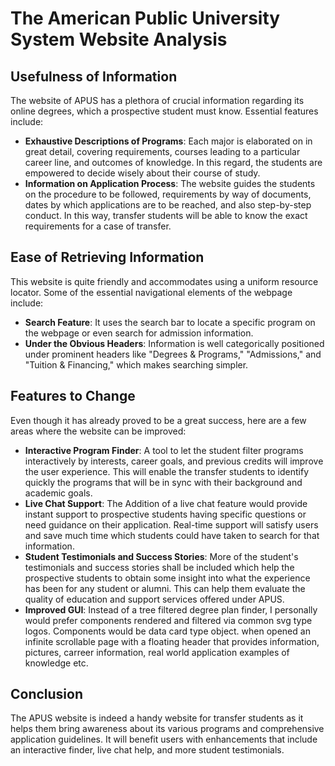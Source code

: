 # The American Public University System Website Analysis

## Usefulness of Information

The website of APUS has a plethora of crucial information regarding its online degrees, which a prospective student must know. Essential features include:

- **Exhaustive Descriptions of Programs**: Each major is elaborated on in great detail, covering requirements, courses leading to a particular career line, and outcomes of knowledge. In this regard, the students are empowered to decide wisely about their course of study.
- **Information on Application Process**: The website guides the students on the procedure to be followed, requirements by way of documents, dates by which applications are to be reached, and also step-by-step conduct. In this way, transfer students will be able to know the exact requirements for a case of transfer.

## Ease of Retrieving Information

This website is quite friendly and accommodates using a uniform resource locator. Some of the essential navigational elements of the webpage include:

- **Search Feature**: It uses the search bar to locate a specific program on the webpage or even search for admission information.
- **Under the Obvious Headers**: Information is well categorically positioned under prominent headers like "Degrees & Programs," "Admissions," and "Tuition & Financing," which makes searching simpler.

## Features to Change

Even though it has already proved to be a great success, here are a few areas where the website can be improved:

- **Interactive Program Finder**: A tool to let the student filter programs interactively by interests, career goals, and previous credits will improve the user experience. This will enable the transfer students to identify quickly the programs that will be in sync with their background and academic goals.
- **Live Chat Support**: The Addition of a live chat feature would provide instant support to prospective students having specific questions or need guidance on their application. Real-time support will satisfy users and save much time which students could have taken to search for that information.
- **Student Testimonials and Success Stories**: More of the student's testimonials and success stories shall be included which help the prospective students to obtain some insight into what the experience has been for any student or alumni. This can help them evaluate the quality of education and support services offered under APUS.
- **Improved GUI**:
Instead of a tree filtered degree plan finder, I personally would prefer components rendered and filtered via common svg type logos. Components would be data card type object. when opened an infinite scrollable page with a floating header that provides information, pictures, carreer information, real world application examples of knowledge etc.

## Conclusion

The APUS website is indeed a handy website for transfer students as it helps them bring awareness about its various programs and comprehensive application guidelines. It will benefit users with enhancements that include an interactive finder, live chat help, and more student testimonials.
